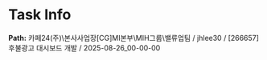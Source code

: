 # Task Info

**Path:** 카페24(주)\본사사업장\[CG]MI본부\MIH그룹\밸류업팀 / jhlee30 / [266657] 후불광고 대시보드 개발 / 2025-08-26_00-00-00


